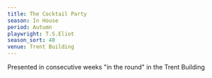 ```yaml
---
title: The Cocktail Party
season: In House
period: Autumn
playwright: T.S.Eliot
season_sort: 40
venue: Trent Building
---
```



Presented in consecutive weeks "in the round" in the Trent Building
